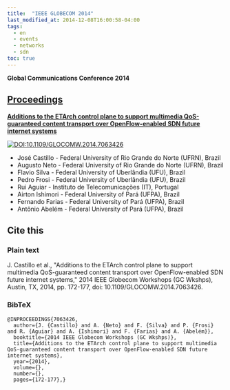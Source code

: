 ```yaml
---
title:  "IEEE GLOBECOM 2014"
last_modified_at: 2014-12-08T16:00:58-04:00
tags:
  - en
  - events
  - networks
  - sdn
toc: true
---
```


**Global Communications Conference 2014** 

## [Proceedings](https://ieeexplore.ieee.org/xpl/conhome/7050532/proceeding)

[**Additions to the ETArch control plane to support multimedia QoS-guaranteed content transport over OpenFlow-enabled SDN future internet systems**](https://ieeexplore.ieee.org/document/7063426)

[![DOI:10.1109/GLOCOMW.2014.7063426](https://zenodo.org/badge/DOI/10.1109/GLOCOMW.2014.7063426.svg)](https://doi.org/10.1109/GLOCOMW.2014.7063426)

 - José Castillo - Federal University of Rio Grande do Norte (UFRN), Brazil
 - Augusto Neto - Federal University of Rio Grande do Norte (UFRN), Brazil
 - Flavio Silva - Federal University of Uberlândia (UFU), Brazil
 - Pedro Frosi - Federal University of Uberlândia (UFU), Brazil
 - Rui Aguiar - Instituto de Telecomunicações (IT), Portugal
 - Airton Ishimori - Federal University of Pará (UFPA), Brazil
 - Fernando Farias - Federal University of Pará (UFPA), Brazil
 - Antônio Abelém - Federal University of Pará (UFPA), Brazil

## Cite this

### Plain text

J. Castillo et al., "Additions to the ETArch control plane to support multimedia QoS-guaranteed content transport over OpenFlow-enabled SDN future internet systems," 2014 IEEE Globecom Workshops (GC Wkshps), Austin, TX, 2014, pp. 172-177, doi: 10.1109/GLOCOMW.2014.7063426.

### BibTeX

```
@INPROCEEDINGS{7063426,
  author={J. {Castillo} and A. {Neto} and F. {Silva} and P. {Frosi} and R. {Aguiar} and A. {Ishimori} and F. {Farias} and A. {Abelém}},
  booktitle={2014 IEEE Globecom Workshops (GC Wkshps)}, 
  title={Additions to the ETArch control plane to support multimedia QoS-guaranteed content transport over OpenFlow-enabled SDN future internet systems}, 
  year={2014},
  volume={},
  number={},
  pages={172-177},}
```
